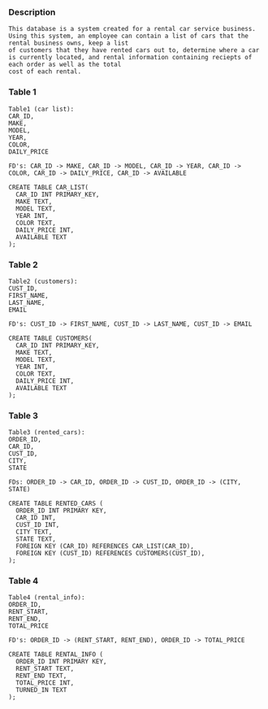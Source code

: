 ### Description
    This database is a system created for a rental car service business. Using this system, an employee can contain a list of cars that the rental business owns, keep a list
    of customers that they have rented cars out to, determine where a car is currently located, and rental information containing reciepts of each order as well as the total
    cost of each rental.

### Table 1
    Table1 (car list):
    CAR_ID, 
    MAKE, 
    MODEL, 
    YEAR, 
    COLOR,
    DAILY_PRICE

    FD's: CAR_ID -> MAKE, CAR_ID -> MODEL, CAR_ID -> YEAR, CAR_ID -> COLOR, CAR_ID -> DAILY_PRICE, CAR_ID -> AVAILABLE

    CREATE TABLE CAR_LIST(
      CAR_ID INT PRIMARY_KEY, 
      MAKE TEXT, 
      MODEL TEXT, 
      YEAR INT, 
      COLOR TEXT, 
      DAILY_PRICE INT,
      AVAILABLE TEXT
    );

### Table 2
    Table2 (customers):
    CUST_ID, 
    FIRST_NAME, 
    LAST_NAME, 
    EMAIL

    FD's: CUST_ID -> FIRST_NAME, CUST_ID -> LAST_NAME, CUST_ID -> EMAIL
    
    CREATE TABLE CUSTOMERS(
      CAR_ID INT PRIMARY_KEY, 
      MAKE TEXT, 
      MODEL TEXT, 
      YEAR INT, 
      COLOR TEXT, 
      DAILY_PRICE INT,
      AVAILABLE TEXT
    );

### Table 3
    Table3 (rented_cars):
    ORDER_ID, 
    CAR_ID,
    CUST_ID, 
    CITY, 
    STATE

    FDs: ORDER_ID -> CAR_ID, ORDER_ID -> CUST_ID, ORDER_ID -> (CITY, STATE)

    CREATE TABLE RENTED_CARS (
      ORDER_ID INT PRIMARY KEY,
      CAR_ID INT,
      CUST_ID INT,
      CITY TEXT,
      STATE TEXT,
      FOREIGN KEY (CAR_ID) REFERENCES CAR_LIST(CAR_ID),
      FOREIGN KEY (CUST_ID) REFERENCES CUSTOMERS(CUST_ID),
    );

### Table 4
    Table4 (rental_info):
    ORDER_ID, 
    RENT_START, 
    RENT_END, 
    TOTAL_PRICE

    FD's: ORDER_ID -> (RENT_START, RENT_END), ORDER_ID -> TOTAL_PRICE

    CREATE TABLE RENTAL_INFO (
      ORDER_ID INT PRIMARY KEY, 
      RENT_START TEXT,
      RENT_END TEXT,
      TOTAL_PRICE INT,
      TURNED_IN TEXT
    );
